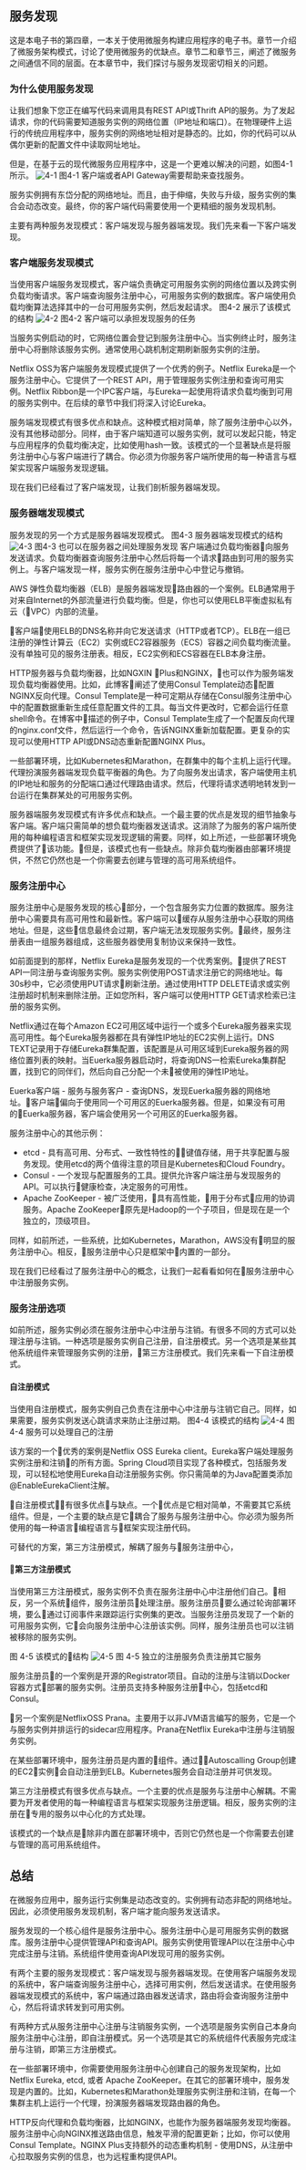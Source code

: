 ## 服务发现

这是本电子书的第四章，一本关于使用微服务构建应用程序的电子书。章节一介绍了微服务架构模式，讨论了使用微服务的优缺点。章节二和章节三，阐述了微服务之间通信不同的层面。在本章节中，我们探讨与服务发现密切相关的问题。

### 为什么使用服务发现
让我们想象下您正在编写代码来调用具有REST API或Thrift API的服务。为了发起请求，你的代码需要知道服务实例的网络位置（IP地址和端口）。在物理硬件上运行的传统应用程序中，服务实例的网络地址相对是静态的。比如，你的代码可以从偶尔更新的配置文件中读取网址地址。

但是，在基于云的现代微服务应用程序中，这是一个更难以解决的问题，如图4-1所示。
![4-1](4-1.png)
图4-1 客户端或者API Gateway需要帮助来查找服务。

服务实例拥有东岱分配的网络地址。而且，由于伸缩，失败与升级，服务实例的集合会动态改变。最终，你的客户端代码需要使用一个更精细的服务发现机制。

主要有两种服务发现模式：客户端发现与服务器端发现。我们先来看一下客户端发现。

### 客户端服务发现模式
当使用客户端服务发现模式，客户端负责确定可用服务实例的网络位置以及跨实例负载均衡请求。客户端查询服务注册中心，可用服务实例的数据库。客户端使用负载均衡算法选择其中的一台可用服务实例，然后发起请求。
图4-2 展示了该模式的结构
![4-2](4-2.png)
图4-2 客户端可以承担发现服务的任务

当服务实例启动的时，它网络位置会登记到服务注册中心。当实例终止时，服务注册中心将删除该服务实例。通常使用心跳机制定期刷新服务实例的注册。

Netflix OSS为客户端服务发现模式提供了一个优秀的例子。Netflix Eureka是一个服务注册中心。它提供了一个REST API，用于管理服务实例注册和查询可用实例。Netflix Ribbon是一个IPC客户端，与Eureka一起使用将请求负载均衡到可用的服务实例中。在后续的章节中我们将深入讨论Eureka。

服务端发现模式有很多优点和缺点。这种模式相对简单，除了服务注册中心以外，没有其他移动部分。同样，由于客户端知道可以服务实例，就可以发起只能，特定与应用程序的负载均衡决定，比如使用hash一致。该模式的一个显著缺点是将服务注册中心与客户端进行了耦合。你必须为你服务客户端所使用的每一种语言与框架实现客户端服务发现逻辑。

现在我们已经看过了客户端发现，让我们剖析服务器端发现。

### 服务器端发现模式
服务发现的另一个方式是服务器端发现模式。
图4-3 服务器端发现模式的结构
![4-3](4-3.png)
图4-3 也可以在服务器之间处理服务发现
客户端通过负载均衡器向服务发送请求。负载均衡器查询服务注册中心然后将每一个请求路由到可用的服务实例上。与客户端发现一样，服务实例在服务注册中心中登记与撤销。

AWS 弹性负载均衡器（ELB）是服务器端发现路由器的一个案例。ELB通常用于对来自Internet的外部流量进行负载均衡。但是，你也可以使用ELB平衡虚拟私有云（VPC）内部的流量。

客户端使用ELB的DNS名称并向它发送请求（HTTP或者TCP）。ELB在一组已注册的弹性计算云（EC2）实例或EC2容器服务（ECS）容器之间负载均衡流量。没有单独可见的服务注册表。相反，EC2实例和ECS容器在ELB本身注册。

HTTP服务器与负载均衡器，比如NGXIN Plus和NGINX，也可以作为服务端发现负载均衡器使用。比如，此博客阐述了使用Consul Template动态配置NGINX反向代理。Consul Template是一种可定期从存储在Consul服务注册中心中的配置数据重新生成任意配置文件的工具。每当文件更改时，它都会运行任意shell命令。在博客中描述的例子中，Consul Template生成了一个配置反向代理的nginx.conf文件，然后运行一个命令，告诉NGINX重新加载配置。更复杂的实现可以使用HTTP API或DNS动态重新配置NGINX Plus。

一些部署环境，比如Kubernetes和Marathon，在群集中的每个主机上运行代理。代理扮演服务器端发现负载平衡器的角色。为了向服务发出请求，客户端使用主机的IP地址和服务的分配端口通过代理路由请求。然后，代理将请求透明地转发到一台运行在集群某处的可用服务实例。

服务器端服务发现模式有许多优点和缺点。一个最主要的优点是发现的细节抽象与客户端。客户端只需简单的想负载均衡器发送请求。这消除了为服务的客户端所使用的每种编程语言和框架实现发现逻辑的需要。同样，如上所述，一些部署环境免费提供了该功能。但是，该模式也有一些缺点。除非负载均衡器由部署环境提供，不然它仍然也是一个你需要去创建与管理的高可用系统组件。

### 服务注册中心
服务注册中心是服务发现的核心部分，一个包含服务实力位置的数据库。服务注册中心需要具有高可用性和最新性。客户端可以缓存从服务注册中心获取的网络地址。但是，这些信息最终会过期，客户端无法发现服务实例。最终，服务注册表由一组服务器组成，这些服务器使用复制协议来保持一致性。

如前面提到的那样，Netflix Eureka是服务发现的一个优秀案例。提供了REST API一同注册与查询服务实例。服务实例使用POST请求注册它的网络地址。每30s秒中，它必须使用PUT请求刷新注册。通过使用HTTP DELETE请求或实例注册超时机制来删除注册。正如您所料，客户端可以使用HTTP GET请求检索已注册的服务实例。

Netflix通过在每个Amazon EC2可用区域中运行一个或多个Eureka服务器来实现高可用性。每个Eureka服务器都在具有弹性IP地址的EC2实例上运行。DNS TEXT记录用于存储Eureka群集配置，该配置是从可用区域到Eureka服务器的网络位置列表的映射。当Euerka服务器启动时，将查询DNS一检索Eureka集群配置，找到它的同伴们，然后向自己分配一个未被使用的弹性IP地址。

Euerka客户端 - 服务与服务客户 - 查询DNS，发现Euerka服务器的网络地址。客户端偏向于使用同一个可用区的Euerka服务器。但是，如果没有可用的Euerka服务器，客户端会使用另一个可用区的Euerka服务器。

服务注册中心的其他示例：
- etcd - 具有高可用、分布式、一致性特性的键值存储，用于共享配置与服务发现。使用etcd的两个值得注意的项目是Kubernetes和Cloud Foundry。
- Consul - 一个发现与配置服务的工具。提供允许客户端注册与发现服务的API。可以执行健康检查，决定服务的可用性。
- Apache ZooKeeper - 被广泛使用，具有高性能，用于分布式应用的协调服务。Apache ZooKeeper原先是Hadoop的一个子项目，但是现在是一个独立的，顶级项目。
  
同样，如前所述，一些系统，比如Kubernetes，Marathon，AWS没有明显的服务注册中心。相反，服务注册中心只是框架中内置的一部分。

现在我们已经看过了服务注册中心的概念，让我们一起看看如何在服务注册中心中注册服务实例。

### 服务注册选项

如前所述，服务实例必须在服务注册中心中注册与注销。有很多不同的方式可以处理注册与注销。一种选项是服务实例自己注册，自注册模式。另一个选项是某些其他系统组件来管理服务实例的注册，第三方注册模式。我们先来看一下自注册模式。

#### 自注册模式
当使用自注册模式，服务实例自己负责在注册中心中注册与注销它自己。同样，如果需要，服务实例发送心跳请求来防止注册过期。
图4-4 该模式的结构
![4-4](4-4.png)
图4-4 服务可以处理自己的注册

该方案的一个优秀的案例是Netflix OSS Eureka client。Eureka客户端处理服务实例注册和注销的所有方面。Spring Cloud项目实现了各种模式，包括服务发现，可以轻松地使用Eureka自动注册服务实例。你只需简单的为Java配置类添加@EnableEurekaClient注解。

自注册模式有很多优点与缺点。一个优点是它相对简单，不需要其它系统组件。但是，一个主要的缺点是它耦合了服务与服务注册中心。你必须为服务所使用的每一种语言编程语言与框架实现注册代码。

可替代的方案，第三方注册模式，解耦了服务与服务注册中心，

#### 第三方注册模式
当使用第三方注册模式，服务实例不负责在服务注册中心中注册他们自己。相反，另一个系统组件，服务注册员处理注册。服务注册员要么通过轮询部署环境，要么通过订阅事件来跟踪运行实例集的更改。当服务注册员发现了一个新的可用服务实例，它会向服务注册中心注册该实例。同样，服务注册员也可以注销被移除的服务实例。

图 4-5 该模式的结构
![4-5](4-5.png)
图 4-5 独立的注册服务负责注册其它服务

服务注册员的一个案例是开源的Registrator项目。自动的注册与注销以Docker容器方式部署的服务实例。注册员支持多种服务注册中心，包括etcd和Consul。

另一个案例是NetflixOSS Prana。主要用于以非JVM语言编写的服务，它是一个与服务实例并排运行的sidecar应用程序。Prana在Netflix Eureka中注册与注销服务实例。

在某些部署环境中，服务注册员是内置的组件。通过Autoscalling Group创建的EC2实例会自动注册到ELB。Kubernetes服务会自动注册并可供发现。

第三方注册模式有很多优点与缺点。一个主要的优点是服务与注册中心解耦。不需要为开发者使用的每一种编程语言与框架实现服务注册逻辑。相反，服务实例的注册在专用的服务以中心化的方式处理。

该模式的一个缺点是除非内置在部署环境中，否则它仍然也是一个你需要去创建与管理的高可用系统组件。

## 总结
在微服务应用中，服务运行实例集是动态改变的。实例拥有动态非配的网络地址。因此，必须使用服务发现机制，客户端才能向服务发送请求。

服务发现的一个核心组件是服务注册中心。服务注册中心是可用服务实例的数据库。服务注册中心提供管理API和查询API。服务实例使用管理API以在注册中心中完成注册与注销。系统组件使用查询API发现可用的服务实例。

有两个主要的服务发现模式：客户端发现与服务器端发现。在使用客户端服务发现的系统中，客户端查询服务注册中心，选择可用实例，然后发送请求。在使用服务器端发现模式的系统中，客户端通过路由器发送请求，路由将会查询服务注册中心，然后将请求转发到可用实例。

有两种方式从服务注册中心注册与注销服务实例，一个选项是服务实例自己本身向服务注册中心注册，即自注册模式。另一个选项是其它的系统组件代表服务完成注册与注销，即第三方注册模式。

在一些部署环境中，你需要使用服务注册中心创建自己的服务发现架构，比如 Netflix Eureka, etcd, 或者 Apache ZooKeeper。在其它的部署环境中，服务发现是内置的。比如，Kubernetes和Marathon处理服务实例注册和注销，在每一个集群主机上运行一个代理，扮演服务器端发现路由器的角色。

HTTP反向代理和负载均衡器，比如NGINX，也能作为服务器端服务发现均衡器。服务注册中心向NGINX推送路由信息，触发平滑的配置更新；比如，你可以使用Consul Template。NGINX Plus支持额外的动态重构机制 - 使用DNS，从注册中心拉取服务实例的信息，也为远程重构提供API。